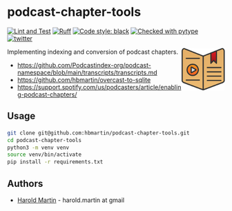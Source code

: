 # podcast-chapter-tools

[![Lint and Test](https://github.com/hbmartin/podcast-transcript-tools/actions/workflows/lint.yml/badge.svg)](https://github.com/hbmartin/podcast-transcript-tools/actions/workflows/lint.yml)
[![Ruff](https://img.shields.io/endpoint?url=https://raw.githubusercontent.com/astral-sh/ruff/main/assets/badge/v2.json)](https://github.com/astral-sh/ruff)
[![Code style: black](https://img.shields.io/badge/🐧️-black-000000.svg)](https://github.com/psf/black)
[![Checked with pytype](https://img.shields.io/badge/🦆-pytype-437f30.svg)](https://google.github.io/pytype/)
[![twitter](https://img.shields.io/badge/@hmartin-00aced.svg?logo=twitter&logoColor=black)](https://twitter.com/hmartin)

<img src=".idea/icon.svg" width="100" align="right">

Implementing indexing and conversion of podcast chapters.

- https://github.com/Podcastindex-org/podcast-namespace/blob/main/transcripts/transcripts.md
- https://github.com/hbmartin/overcast-to-sqlite
- https://support.spotify.com/us/podcasters/article/enabling-podcast-chapters/


## Usage

```bash
git clone git@github.com:hbmartin/podcast-chapter-tools.git
cd podcast-chapter-tools
python3 -m venv venv
source venv/bin/activate
pip install -r requirements.txt
```

## Authors
- [Harold Martin](https://www.linkedin.com/in/harold-martin-98526971/) - harold.martin at gmail

